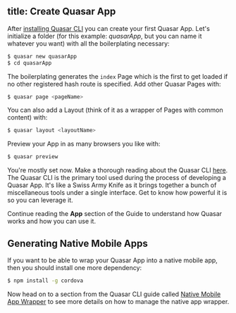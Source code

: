 title: Create Quasar App
---

After [installing Quasar CLI](/guide/installation.html) you can create your first Quasar App. Let's initialize a folder (for this example: *quasarApp*, but you can name it whatever you want) with all the boilerplating necessary:
``` bash
$ quasar new quasarApp
$ cd quasarApp
```

The boilerplating generates the `index` Page which is the first to get loaded if no other registered hash route is specified. Add other Quasar Pages with:
``` bash
$ quasar page <pageName>
```

You can also add a Layout (think of it as a wrapper of Pages with common content) with:
``` bash
$ quasar layout <layoutName>
```

Preview your App in as many browsers you like with:
``` bash
$ quasar preview
```

You're mostly set now. Make a thorough reading about the Quasar CLI [here](/guide/cli-commands.html). The Quasar CLI is the primary tool used during the process of developing a Quasar App. It's like a Swiss Army Knife as it brings together a bunch of miscellaneous tools under a single interface. Get to know how powerful it is so you can leverage it.

Continue reading the **App** section of the Guide to understand how Quasar works and how you can use it.

## Generating Native Mobile Apps
If you want to be able to wrap your Quasar App into a native mobile app, then you should install one more dependency:
``` bash
$ npm install -g cordova
```
Now head on to a section from the Quasar CLI guide called [Native Mobile App Wrapper](/guide/cli-commands.html#Native-Mobile-App-Wrapper) to see more details on how to manage the native app wrapper.

